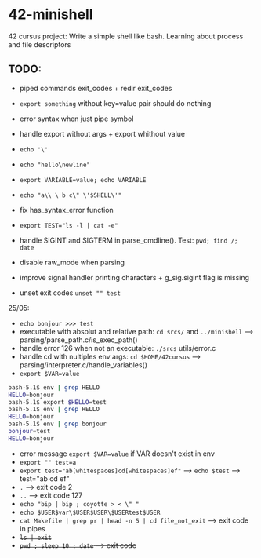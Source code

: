 # 42-minishell

42 cursus project: Write a simple shell like bash. Learning about process and file descriptors

## TODO:

- piped commands exit_codes + redir exit_codes
- `export something` without key=value pair should do nothing
- error syntax when just pipe symbol
- handle export without args + export whithout value
- `echo '\'`
- `echo "hello\newline"`
- `export VARIABLE=value; echo VARIABLE`
- `echo "a\\ \ b c\" \'$SHELL\'"`
- fix has_syntax_error function
- `export TEST="ls -l | cat -e"`

- handle SIGINT and SIGTERM in parse_cmdline(). Test: `pwd; find /; date`
- disable raw_mode when parsing
- improve signal handler printing characters + g_sig.sigint flag is missing
- unset exit codes `unset "" test`

25/05:

- `echo bonjour >>> test`
- executable with absolut and relative path: `cd srcs/` and `../minishell` --> parsing/parse_path.c/is_exec_path()
- handle error 126 when not an executable: `./srcs` utils/error.c
- handle cd with nultiples env args: `cd $HOME/42cursus` --> parsing/interpreter.c/handle_variables()
- `export $VAR=value`

```bash
bash-5.1$ env | grep HELLO
HELLO=bonjour
bash-5.1$ export $HELLO=test
bash-5.1$ env | grep HELLO
HELLO=bonjour
bash-5.1$ env | grep bonjour
bonjour=test
HELLO=bonjour
```

- error message `export $VAR=value` if VAR doesn't exist in env
- `export "" test=a`
- `export test="ab[whitespaces]cd[whitespaces]ef"` --> `echo $test` --> test="ab cd ef"
- `.` --> exit code 2
- `..` --> exit code 127
- `echo "bip | bip ; coyotte > < \" "`
- `echo $USER$var\$USER$USER\$USERtest$USER`
- `cat Makefile | grep pr | head -n 5 | cd file_not_exit` --> exit code in pipes
- ~~`ls | exit`~~
- ~~`pwd ; sleep 10 ; date` --> exit code~~
